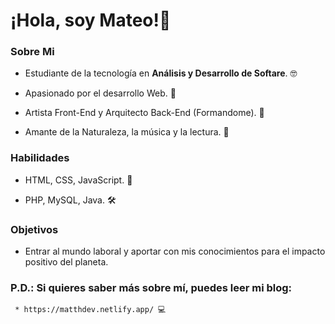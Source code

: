 # ¡Hola, soy Mateo!👋

### Sobre Mi

* Estudiante de la tecnología en **Análisis y Desarrollo de Softare**. 🤓

* Apasionado por el desarrollo Web. 🎨

* Artista Front-End y Arquitecto Back-End (Formandome). 🎯

* Amante de la Naturaleza, la música y la lectura. 🌄


### Habilidades

* HTML, CSS, JavaScript. 🎨

* PHP, MySQL, Java. 🛠

### Objetivos

* Entrar al mundo laboral y aportar con mis conocimientos para el impacto positivo del planeta.

### P.D.: Si quieres saber más sobre mí, puedes leer mi blog:
     * https://matthdev.netlify.app/ 💻
